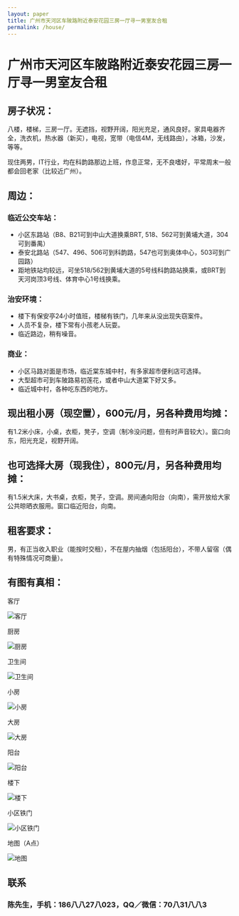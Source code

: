 ```yaml
---
layout: paper
title: 广州市天河区车陂路附近泰安花园三房一厅寻一男室友合租
permalink: /house/
---
```

# 广州市天河区车陂路附近泰安花园三房一厅寻一男室友合租

## 房子状况：

八楼，楼梯，三房一厅。无遮挡，视野开阔，阳光充足，通风良好。家具电器齐全，洗衣机，热水器（新买），电视，宽带（电信4M，无线路由），冰箱，沙发，等等。

现住两男，IT行业，均在科韵路那边上班，作息正常，无不良嗜好，平常周末一般都会回老家（比较近广州）。

## 周边：

### 临近公交车站：

- 小区东路站（B8、B21可到中山大道换乘BRT, 518、562可到黄埔大道，304可到番禺）
- 泰安北路站（547、496、506可到科韵路，547也可到奥体中心，503可到广园路）
- 距地铁站均较远，可坐518/562到黄埔大道的5号线科韵路站换乘，或BRT到天河岗顶3号线、体育中心1号线换乘。

### 治安环境：

- 楼下有保安亭24小时值班，楼梯有铁门，几年来从没出现失窃案件。
- 人员不复杂，楼下常有小孩老人玩耍。
- 临近路边，稍有噪音。

### 商业：

- 小区马路对面是市场，临近棠东城中村，有多家超市便利店可选择。
- 大型超市可到车陂路易初莲花，或者中山大道棠下好又多。
- 临近城中村，各种吃东西的地方。

## 现出租小房（现空置），600元/月，另各种费用均摊：

有1.2米小床，小桌，衣柜，凳子，空调（制冷没问题，但有时声音较大）。窗口向东，阳光充足，视野开阔。

## 也可选择大房（现我住），800元/月，另各种费用均摊：

有1.5米大床，大书桌，衣柜，凳子，空调。房间通向阳台（向南），需开放给大家公共晾晒衣服用。窗口临近阳台，向南。

## 租客要求：

男，有正当收入职业（能按时交租），不在屋内抽烟（包括阳台），不带人留宿（偶有特殊情况可商量）。

## 有图有真相：

客厅

![客厅](http://ww4.sinaimg.cn/large/547806e8jw1e2tzsvai3aj.jpg "客厅")

厨房

![厨房](http://ww4.sinaimg.cn/large/547806e8jw1e2tzsv47bgj.jpg "厨房")

卫生间

![卫生间](http://ww4.sinaimg.cn/large/547806e8jw1e2tzsuqx8uj.jpg "卫生间")

小房

![小房](http://ww4.sinaimg.cn/large/547806e8jw1e2tzsvhpf7j.jpg "小房")

大房

![大房](http://ww4.sinaimg.cn/large/547806e8jw1e2tzsvkvnkj.jpg "大房")

阳台

![阳台](http://ww4.sinaimg.cn/large/547806e8jw1e2tzsw1o2vj.jpg "阳台")

楼下

![楼下](http://ww4.sinaimg.cn/large/547806e8jw1e2tzsuw5yoj.jpg "楼下")

小区铁门

![小区铁门](http://ww4.sinaimg.cn/large/547806e8jw1e2tzsvz1j7j.jpg "小区铁门")

地图（A点）

![地图](http://ww3.sinaimg.cn/large/547806e8jw1e2vcqka12hj.jpg "地图")

## 联系

### 陈先生，手机：186八八27八023，QQ／微信：70八31八八3
